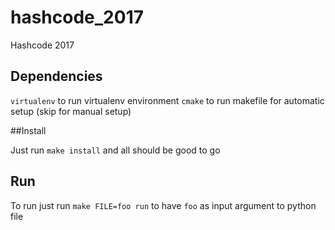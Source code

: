 # hashcode_2017
Hashcode 2017 

## Dependencies

`virtualenv` to run virtualenv environment
`cmake` to run makefile for automatic setup (skip for manual setup)


##Install

Just run `make install` and all should be good to go


## Run


To run just run `make FILE=foo run` to have `foo` as input argument to python file 
